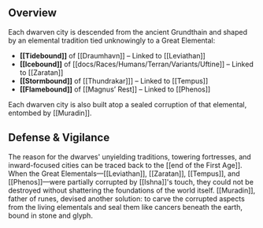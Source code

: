 ## Overview
Each dwarven city is descended from the ancient Grundthain and shaped by an elemental tradition tied unknowingly to a Great Elemental:

- **[[Tidebound]]** of [[Draumhavn]] – Linked to [[Leviathan]]
- **[[Icebound]]** of [[docs/Races/Humans/Terran/Variants/Uftine]] – Linked to [[Zaratan]]
- **[[Stormbound]]** of [[Thundrakar]]] – Linked to [[Tempus]]
- **[[Flamebound]]** of [[Magnus’ Rest]] – Linked to [[Phenos]]

Each dwarven city is also built atop a sealed corruption of that elemental, entombed by [[Muradin]].



## Defense & Vigilance
The reason for the dwarves' unyielding traditions, towering fortresses, and inward-focused cities can be traced back to the [[end of the First Age]]. When the Great Elementals—[[Leviathan]], [[Zaratan]], [[Tempus]], and [[Phenos]]—were partially corrupted by [[Ishna]]'s touch, they could not be destroyed without shattering the foundations of the world itself. [[Muradin]], father of runes, devised another solution: to carve the corrupted aspects from the living elementals and seal them like cancers beneath the earth, bound in stone and glyph.